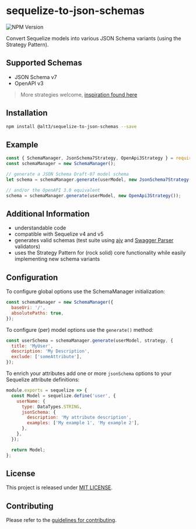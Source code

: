 # sequelize-to-json-schemas

![NPM Version](https://img.shields.io/npm/v/@alt3/sequelize-to-json-schemas?style=flat-square)

Convert Sequelize models into various JSON Schema variants (using the Strategy Pattern).

## Supported Schemas

- JSON Schema v7
- OpenAPI v3

> More strategies welcome, [inspiration found here](https://github.com/alt3/sequelize-to-json-schemas/tree/master/lib/strategies)

## Installation

```bash
npm install @alt3/sequelize-to-json-schemas --save
```

## Example

<!-- prettier-ignore-start -->
```javascript
const { SchemaManager, JsonSchema7Strategy, OpenApi3Strategy } = require('@alt3/sequelize-to-json-schemas');
const schemaManager = new SchemaManager();

// generate a JSON Schema Draft-07 model schema
let schema = schemaManager.generate(userModel, new JsonSchema7Strategy());

// and/or the OpenAPI 3.0 equivalent
schema = schemaManager.generate(userModel, new OpenApi3Strategy());
```
<!-- prettier-ignore-end -->

## Additional Information

- understandable code
- compatible with Sequelize v4 and v5
- generates valid schemas (test suite using [ajv](https://github.com/epoberezkin/ajv) and [Swagger Parser](https://github.com/APIDevTools/swagger-parser) validators)
- uses the Strategy Pattern for (rock solid) core functionality while easily implementing new schema variants

## Configuration

To configure global options use the SchemaManager initialization:

```javascript
const schemaManager = new SchemaManager({
  baseUri: '/',
  absolutePaths: true,
});
```

To configure (per) model options use the `generate()` method:

```javascript
const userSchema = schemaManager.generate(userModel, strategy, {
  title: 'MyUser',
  description: 'My Description',
  exclude: ['someAttribute'],
});
```

To enrich your attributes add one or more `jsonSchema` options to your Sequelize attribute definitions:

```javascript
module.exports = sequelize => {
  const Model = sequelize.define('user', {
    userName: {
      type: DataTypes.STRING,
      jsonSchema: {
        description: 'My attribute description',
        examples: ['My example 1', 'My example 2'],
      },
    },
  });

  return Model;
};
```

## License

This project is released under [MIT LICENSE](LICENSE.txt).

## Contributing

Please refer to the [guidelines for contributing](./CONTRIBUTING.md).
